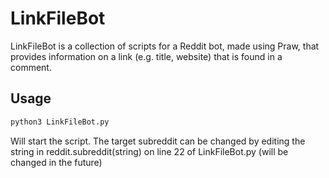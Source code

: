 # LinkFileBot

LinkFileBot is a collection of scripts for a Reddit bot, made using Praw, that provides information on a link (e.g. title, website) that is found in a comment.

## Usage

```bash
python3 LinkFileBot.py
```

Will start the script. The target subreddit can be changed by editing the string in reddit.subreddit(string) on line 22 of LinkFileBot.py (will be changed in the future)
